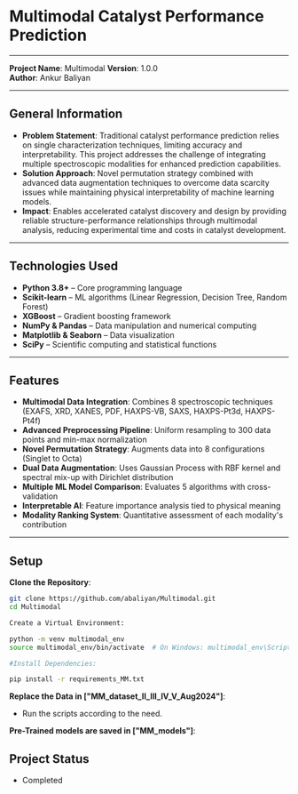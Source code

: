 # Multimodal Catalyst Performance Prediction

---

**Project Name**: Multimodal
**Version**: 1.0.0  
**Author**: Ankur Baliyan

---

## General Information

- **Problem Statement**: Traditional catalyst performance prediction relies on single characterization techniques, limiting accuracy and interpretability. This project addresses the challenge of integrating multiple spectroscopic modalities for enhanced prediction capabilities.
- **Solution Approach**: Novel permutation strategy combined with advanced data augmentation techniques to overcome data scarcity issues while maintaining physical interpretability of machine learning models.
- **Impact**: Enables accelerated catalyst discovery and design by providing reliable structure-performance relationships through multimodal analysis, reducing experimental time and costs in catalyst development.

---

## Technologies Used

- **Python 3.8+** – Core programming language  
- **Scikit-learn** – ML algorithms (Linear Regression, Decision Tree, Random Forest)  
- **XGBoost** – Gradient boosting framework  
- **NumPy & Pandas** – Data manipulation and numerical computing  
- **Matplotlib & Seaborn** – Data visualization  
- **SciPy** – Scientific computing and statistical functions  

---

## Features

- **Multimodal Data Integration**: Combines 8 spectroscopic techniques (EXAFS, XRD, XANES, PDF, HAXPS-VB, SAXS, HAXPS-Pt3d, HAXPS-Pt4f)
- **Advanced Preprocessing Pipeline**: Uniform resampling to 300 data points and min-max normalization
- **Novel Permutation Strategy**: Augments data into 8 configurations (Singlet to Octa)
- **Dual Data Augmentation**: Uses Gaussian Process with RBF kernel and spectral mix-up with Dirichlet distribution
- **Multiple ML Model Comparison**: Evaluates 5 algorithms with cross-validation
- **Interpretable AI**: Feature importance analysis tied to physical meaning
- **Modality Ranking System**: Quantitative assessment of each modality's contribution

---

## Setup

**Clone the Repository**:

```bash
git clone https://github.com/abaliyan/Multimodal.git
cd Multimodal

Create a Virtual Environment:

python -m venv multimodal_env
source multimodal_env/bin/activate  # On Windows: multimodal_env\Scripts\activate

#Install Dependencies:

pip install -r requirements_MM.txt
```
**Replace the Data in ["MM_dataset_II_III_IV_V_Aug2024"]**:

- Run the scripts according to the need.

**Pre-Trained models are saved in ["MM_models"]**:


## Project Status
- Completed


